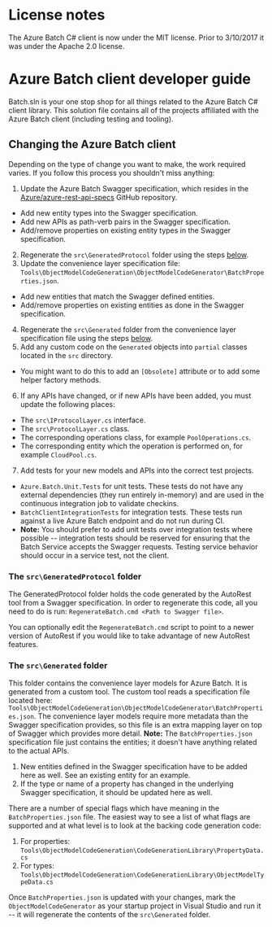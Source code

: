 # License notes
The Azure Batch C# client is now under the MIT license. Prior to 3/10/2017 it was under the Apache 2.0 license.

# Azure Batch client developer guide
Batch.sln is your one stop shop for all things related to the Azure Batch C# client library. This solution file contains all of the projects affiliated with the Azure Batch client (including testing and tooling).

## Changing the Azure Batch client
Depending on the type of change you want to make, the work required varies. If you follow this process you shouldn't miss anything:

1. Update the Azure Batch Swagger specification, which resides in the [Azure/azure-rest-api-specs](https://github.com/Azure/azure-rest-api-specs) GitHub repository.
  * Add new entity types into the Swagger specification.
  * Add new APIs as path-verb pairs in the Swagger specification.
  * Add/remove properties on existing entity types in the Swagger specification.
2. Regenerate the `src\GeneratedProtocol` folder using the steps [below](#the-srcgeneratedprotocol-folder).
3. Update the convenience layer specification file: `Tools\ObjectModelCodeGeneration\ObjectModelCodeGenerator\BatchProperties.json`.
  * Add new entities that match the Swagger defined entities.
  * Add/remove properties on existing entities as done in the Swagger specification.
4. Regenerate the `src\Generated` folder from the convenience layer specification file using the steps [below](#the-srcgenerated-folder).
5. Add any custom code on the `Generated` objects into `partial` classes located in the `src` directory.
  * You might want to do this to add an `[Obsolete]` attribute or to add some helper factory methods.
6. If any APIs have changed, or if new APIs have been added, you must update the following places:
  * The `src\IProtocolLayer.cs` interface.
  * The `src\ProtocolLayer.cs` class.  
  * The corresponding operations class, for example `PoolOperations.cs`.
  * The corresponding entity which the operation is performed on, for example `CloudPool.cs`. 
7. Add tests for your new models and APIs into the correct test projects.
  * `Azure.Batch.Unit.Tests` for unit tests. These tests do not have any external dependencies (they run entirely in-memory) and are used in the continuous integration job to validate checkins. 
  * `BatchClientIntegrationTests` for integration tests. These tests run against a live Azure Batch endpoint and do not run during CI.
  * **Note:** You should prefer to add unit tests over integration tests where possible -- integration tests should be reserved for ensuring that the Batch Service accepts the Swagger requests. Testing service behavior should occur in a service test, not the client.

### The `src\GeneratedProtocol` folder
The GeneratedProtocol folder holds the code generated by the AutoRest tool from a Swagger specification. In order to regenerate this code, all you need to do is run: `RegenerateBatch.cmd <Path to Swagger file>`.

You can optionally edit the `RegenerateBatch.cmd` script to point to a newer version of AutoRest if you would like to take advantage of new AutoRest features.

### The `src\Generated` folder
This folder contains the convenience layer models for Azure Batch. It is generated from a custom tool. The custom tool reads a specification file located here: `Tools\ObjectModelCodeGeneration\ObjectModelCodeGenerator\BatchProperties.json`. The convenience layer models require more metadata than the Swagger specification provides, so this file is an extra mapping layer on top of Swagger which provides more detail. **Note:** The `BatchProperties.json` specification file just contains the entities; it doesn't have anything related to the actual APIs. 

1. New entities defined in the Swagger specification have to be added here as well. See an existing entity for an example.
2. If the type or name of a property has changed in the underlying Swagger specification, it should be updated here as well.

There are a number of special flags which have meaning in the `BatchProperties.json` file. The easiest way to see a list of what flags are supported and at what level is to look at the backing code generation code:

1. For properties: `Tools\ObjectModelCodeGeneration\CodeGenerationLibrary\PropertyData.cs` 
2. For types: `Tools\ObjectModelCodeGeneration\CodeGenerationLibrary\ObjectModelTypeData.cs`
 
Once `BatchProperties.json` is updated with your changes, mark the `ObjectModelCodeGenerator` as your startup project in Visual Studio and run it -- it will regenerate the contents of the `src\Generated` folder.

